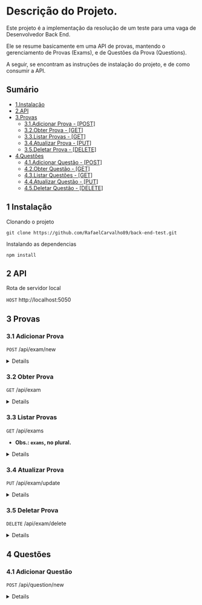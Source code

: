 # Descrição do Projeto.

<p>Este projeto é a implementação da resolução de um teste para uma vaga de Desenvolvedor Back End.</p>

<p>Ele se resume basicamente em uma API de provas, mantendo o gerenciamento de Provas (Exams), e de Questões da Prova (Questions).</p>

<p>A seguir, se encontram as instruções de instalação do projeto, e de como consumir a API.</p>


## Sumário

* [1.Instalação](#1-instalacao)
* [2.API](#2-api)
* [3.Provas](#3-provas)
  * [3.1.Adicionar Prova - [POST]](#31-adicionar-prova)
  * [3.2.Obter Prova - [GET]](#32-obter-prova)
  * [3.3.Listar Provas - [GET]](#33-listar-provas)
  * [3.4.Atualizar Prova - [PUT]](#34-atualizar-prova)
  * [3.5.Deletar Prova - [DELETE]](#35-deletar-prova)
* [4.Questões](#3-questoes)
  * [4.1.Adicionar Questão - [POST]](#31-adicionar-questao)
  * [4.2.Obter Questão - [GET]](#32-obter-questao)
  * [4.3.Listar Questões - [GET]](#33-listar-questoes)
  * [4.4.Atualizar Questão - [PUT]](#34-atualizar-questao)
  * [4.5.Deletar Questão - [DELETE]](#35-deletar-questao)


## 1 Instalação

<p>Clonando o projeto</p>

```console
git clone https://github.com/RafaelCarvalho89/back-end-test.git
```

<p>Instalando as dependencias</p>

```console
npm install
```


## 2 API

Rota de servidor local

`HOST` http://localhost:5050


## 3 Provas


### 3.1 Adicionar Prova

  `POST` /api/exam/new

  <details>

  #### Parâmetros da requisição
  |Tipo|Nome|Descrição|Schema|
  |---|---|---|---|
  |**Body**|**name**  <br>*required*|O nome da Prova.|string|
  |**Body**|**description**  <br>*required*|Descrição da Prova.|string|
  |**Body**|**type**  <br>*required*|Tipo da Prova. Obs.: `"ONLINE"` ou `"OFFLINE"`  |string|
  |**Body**|**questions**  <br>*optional*|Questões da Prova. Obs: Um Array de `question`. |[question[]](#question)|


  #### Question
  |Tipo|Nome|Descrição|Schema|
  |---|---|---|---|
  |**Body**|**statement**  <br>*required*|O enunciado da Questão.|string|
  |**Body**|**options**  <br>*required*|Opções da Questão. Obs: Um Array de `option`. |[option[]](#option)|


  #### Option
  |Tipo|Nome|Descrição|Schema|
  |---|---|---|---|
  |**Body**|**key**  <br>*required*|A chave da opção.|string|
  |**Body**|**value**  <br>*required*|O valor da opção.|string|
  |**Body**|**correct**  <br>*required*|Se a opção é verdadeira ou falsa. Obs.: `true` ou `false`|boolean|


**Exemplo da requisição passando uma prova `COM QUESTÕES`.**
```json
{
  "name": "Prova AMARELA",
  "description": "Prova completa",
  "type": "ONLINE",
  "questions": [
    {
      "statement": "Qual o sentido da vida, do universo e tudo mais?",
      "options": [
        {
          "key": "a",
          "value": "viver",
          "correct": false
        },
        {
          "key": "b",
          "value": "beber café",
          "correct": false
        },
        {
          "key": "c",
          "value": "codar",
          "correct": false
        },
        {
          "key": "d",
          "value": "42",
          "correct": true
        }
      ]
    }
  ]
}
```


**`200 OK` - Exemplo de resposta da requisição passando uma prova `COM QUESTÕES` e com `SUCESSO`.**
```json
{
  "id": "6050f9e222a72e7089ed1988",
  "name": "Prova AMARELA",
  "description": "Prova completa",
  "type": "ONLINE",
  "questions": [
    {
      "id": "6050f9e222a72e7089ed1987",
      "statement": "Qual o sentido da vida, do universo e tudo mais?",
      "options": [
        {
          "key": "a",
          "value": "viver",
          "correct": false,
          "id": "6050f9e222a72e7089ed1983"
        },
        {
          "key": "b",
          "value": "beber café",
          "correct": false,
          "id": "6050f9e222a72e7089ed1984"
        },
        {
          "key": "c",
          "value": "codar",
          "correct": false,
          "id": "6050f9e222a72e7089ed1985"
        },
        {
          "key": "d",
          "value": "42",
          "correct": true,
          "id": "6050f9e222a72e7089ed1986"
        }
      ]
    }
  ]
}
```


**Exemplo da requisição passando uma prova `SEM QUESTÕES`.**
```json
{
  "name": "Prova AZUL",
  "description": "Prova sem questões",
  "type": "ONLINE"
}
```


**`200 OK` - Exemplo de resposta da requisição passando uma prova `SEM QUESTÕES` e com `SUCESSO`.**
```json
{
  "id": "6050f9e222a72e7089ed2021",
  "name": "Prova AZUL",
  "description": "Prova sem questões",
  "type": "ONLINE",
  "questions": []
}
```
</details>


### 3.2 Obter Prova

  `GET` /api/exam

  <details>

  #### Parâmetros da requisição
  |Tipo|Nome|Descrição|Schema|
  |---|---|---|---|
  |**Body**|**id**  <br>*required*|O id da Prova.|string|


  **Exemplo da requisição obter prova.**
  ```json
  {
    "id": "6050f9e222a72e7089ed1988"
  }
  ```


  **`200 OK` - Exemplo de resposta da requisição obter prova com `SUCESSO`.**
  ```json
  {
    "id": "6050f9e222a72e7089ed1988",
    "name": "Prova AMARELA",
    "description": "Prova completa",
    "type": "ONLINE",
    "questions": [
      {
        "id": "6050f9e222a72e7089ed1987",
        "statement": "Qual o sentido da vida, do universo e tudo mais?",
        "options": [
          {
            "key": "a",
            "value": "viver",
            "correct": false,
            "id": "6050f9e222a72e7089ed1983"
          },
          {
            "key": "b",
            "value": "beber café",
            "correct": false,
            "id": "6050f9e222a72e7089ed1984"
          },
          {
            "key": "c",
            "value": "codar",
            "correct": false,
            "id": "6050f9e222a72e7089ed1985"
          },
          {
            "key": "d",
            "value": "42",
            "correct": true,
            "id": "6050f9e222a72e7089ed1986"
          }
        ]
      }
    ]
  }
  ```
  </details>

### 3.3 Listar Provas

  `GET` /api/exams 
  
  - **Obs.: `exams`, no plural.**

  <details>

  #### Requisição sem Parâmetros

  **`200 OK` - Exemplo de resposta da requisição listar provas com `SUCESSO`.**
  ```json
  [
    {
      "name": "Prova AMARELA",
      "description": "Prova sem questões",
      "type": "OFFLINE",
      "questions": [],
      "id": "60500a71fef08553a78d1948"
    },
    {
      "name": "Prova AZUL",
      "description": "Prova sem questões",
      "type": "ONLINE",
      "questions": [],
      "id": "605104ab28fda7815af489ae"
    }
  ]
  ```
  </details>


### 3.4 Atualizar Prova

  `PUT` /api/exam/update

  <details>

  #### Parâmetros da requisição
  |Tipo|Nome|Descrição|Schema|
  |---|---|---|---|
  |**Body**|**id**  <br>*required*|O id da Prova.|string|
  |**Body**|**name**  <br>*required*|O nome da Prova.|string|
  |**Body**|**description**  <br>*required*|Descrição da Prova.|string|
  |**Body**|**type**  <br>*required*|Tipo da Prova. Obs.: `"ONLINE"` ou `"OFFLINE"`  |string|
  |**Body**|**questions**  <br>*required*|Questões da Prova. Obs: Um Array de `question`. |[question[]](#question)|


  #### Question
  |Tipo|Nome|Descrição|Schema|
  |---|---|---|---|
  |**Body**|**id**  <br>*required*|O id da Questão.|string|
  |**Body**|**statement**  <br>*required*|O enunciado da Questão.|string|
  |**Body**|**options**  <br>*required*|Opções da Questão. Obs: Um Array de `option`. |[option[]](#option)|


  #### Option
  |Tipo|Nome|Descrição|Schema|
  |---|---|---|---|
  |**Body**|**key**  <br>*required*|A chave da opção.|string|
  |**Body**|**value**  <br>*required*|O valor da opção.|string|
  |**Body**|**correct**  <br>*required*|Se a opção é verdadeira ou falsa. Obs.: `true` ou `false`|boolean|


**Exemplo da requisição para atualização de prova.**
```json
{
  "id": "6050f9e222a72e7089ed1988",
  "name": "Prova AMARELA 2021 ATUALIZADA",
  "description": "Prova completa 2021 ATUALIZADA",
  "type": "ONLINE",
  "questions": [
    {
      "statement": "Qual o sentido da vida, do universo e tudo mais? 2021 ATUALIZADO ¯\_(ツ)_/¯",
      "options": [
        {
          "key": "a",
          "value": "viver",
          "correct": false
        },
        {
          "key": "b",
          "value": "beber café",
          "correct": false
        },
        {
          "key": "c",
          "value": "codar",
          "correct": false
        },
        {
          "key": "d",
          "value": "42",
          "correct": true
        }
      ]
    }
  ]
}
```


**`200 OK` - Exemplo de resposta da requisição para atualização de prova com `SUCESSO`.**
```json
{
  "id": "6050f9e222a72e7089ed1988",
  "name": "Prova AMARELA 2021 ATUALIZADA",
  "description": "Prova completa 2021 ATUALIZADA",
  "type": "ONLINE",
  "questions": [
    {
      "id": "6050f9e222a72e7089ed1987",
      "statement": "Qual o sentido da vida, do universo e tudo mais? 2021 ATUALIZADO ¯\_(ツ)_/¯",
      "options": [
        {
          "key": "a",
          "value": "viver",
          "correct": false,
          "id": "6050f9e222a72e7089ed1983"
        },
        {
          "key": "b",
          "value": "beber café",
          "correct": false,
          "id": "6050f9e222a72e7089ed1984"
        },
        {
          "key": "c",
          "value": "codar",
          "correct": false,
          "id": "6050f9e222a72e7089ed1985"
        },
        {
          "key": "d",
          "value": "42",
          "correct": true,
          "id": "6050f9e222a72e7089ed1986"
        }
      ]
    }
  ]
}
```


</details>

### 3.5 Deletar Prova

  `DELETE` /api/exam/delete

  <details>

  #### Parâmetros da requisição
  |Tipo|Nome|Descrição|Schema|
  |---|---|---|---|
  |**Body**|**id**  <br>*required*|O id da Prova.|string|


  **Exemplo da requisição deletar prova.**
  ```json
  {
    "id": "60510d9b9062ed8fc8ad2a6e"
  }
  ```


  **`200 OK` - Exemplo de resposta da requisição deletar prova com `SUCESSO`.**
  ```json
  {
    "delete": "ok"
  }
  ```
  </details>


## 4 Questões


### 4.1 Adicionar Questão

  `POST` /api/question/new

  <details>

  #### Parâmetros da requisição
  |Tipo|Nome|Descrição|Schema|
  |---|---|---|---|
  |**Body**|**examId**  <br>*required*|O id da Prova que a Questão será adicionada.|string|
  |**Body**|**statement**  <br>*required*|O enunciado da Questão.|string|
  |**Body**|**options**  <br>*required*|Opções da Questão. Obs: Um Array de `option`. |[option[]](#option)|


  #### Option
  |Tipo|Nome|Descrição|Schema|
  |---|---|---|---|
  |**Body**|**key**  <br>*required*|A chave da opção.|string|
  |**Body**|**value**  <br>*required*|O valor da opção.|string|
  |**Body**|**correct**  <br>*required*|Se a opção é verdadeira ou falsa. Obs.: `true` ou `false`|boolean|


**Exemplo da requisição adicionar Questão.**
```json
{
	"examId": "60500a71fef08553a78d1948",
  "statement": "Qual o sentido da vida, do universo e tudo mais?",
  "options": [
		{
			"key": "a",
			"value": "viver",
			"correct": false
		},
		{
			"key": "b",
			"value": "beber café",
			"correct": false
		},
		{
			"key": "c",
			"value": "codar",
			"correct": false
		},
		{
			"key": "d",
			"value": "42",
			"correct": true
		}
	]
}
```


**`200 OK` - Exemplo de resposta da requisição adicionar Questão com `SUCESSO`.**
```json
{
  "id": "605112af2a3daa997ee6bb8f",
  "statement": "Qual o sentido da vida, do universo e tudo mais?",
  "options": [
    {
      "key": "a",
      "value": "viver",
      "correct": false,
      "id": "605112af2a3daa997ee6bb90"
    },
    {
      "key": "b",
      "value": "beber café",
      "correct": false,
      "id": "605112af2a3daa997ee6bb91"
    },
    {
      "key": "c",
      "value": "codar",
      "correct": false,
      "id": "605112af2a3daa997ee6bb92"
    },
    {
      "key": "d",
      "value": "42",
      "correct": true,
      "id": "605112af2a3daa997ee6bb93"
    }
  ]
}
```

</details>

